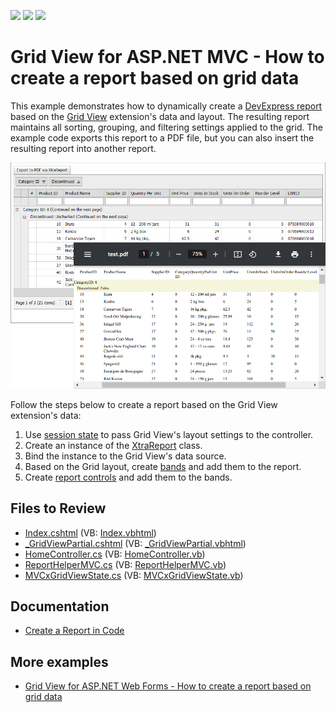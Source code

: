<!-- default badges list -->
![](https://img.shields.io/endpoint?url=https://codecentral.devexpress.com/api/v1/VersionRange/128551286/23.1.3%2B)
[![](https://img.shields.io/badge/Open_in_DevExpress_Support_Center-FF7200?style=flat-square&logo=DevExpress&logoColor=white)](https://supportcenter.devexpress.com/ticket/details/E4755)
[![](https://img.shields.io/badge/📖_How_to_use_DevExpress_Examples-e9f6fc?style=flat-square)](https://docs.devexpress.com/GeneralInformation/403183)
<!-- default badges end -->
# Grid View for ASP.NET MVC - How to create a report based on grid data
This example demonstrates how to dynamically create a [DevExpress report](https://docs.devexpress.com/XtraReports/DevExpress.XtraReports.UI.XtraReport) based on the [Grid View](https://docs.devexpress.com/AspNetMvc/DevExpress.Web.Mvc.GridViewExtension) extension's data and layout. The resulting report maintains all sorting, grouping, and filtering settings applied to the grid. The example code exports this report to a PDF file, but you can also insert the resulting report into another report.

![Create a Report Based on Grid View Data](image.png)

Follow the steps below to create a report based on the Grid View extension's data:

1. Use [session state](https://learn.microsoft.com/en-us/previous-versions/ms178586(v=vs.140)) to pass Grid View's layout settings to the controller.
2. Create an instance of the [XtraReport](https://docs.devexpress.com/XtraReports/DevExpress.XtraReports.UI.XtraReport) class.
3. Bind the instance to the Grid View's data source.
4. Based on the Grid layout, create [bands](https://docs.devexpress.com/XtraReports/2587/detailed-guide-to-devexpress-reporting/introduction-to-banded-reports) and add them to the report.
5. Create [report controls](https://docs.devexpress.com/XtraReports/2605/detailed-guide-to-devexpress-reporting/use-report-controls) and add them to the bands.

## Files to Review

* [Index.cshtml](./CS/E4755/Views/Home/Index.cshtml) (VB: [Index.vbhtml](./VB/E4755/Views/Home/Index.vbhtml))
* [_GridViewPartial.cshtml](./CS/E4755/Views/Home/_GridViewPartial.cshtml) (VB: [_GridViewPartial.vbhtml](./VB/E4755/Views/Home/_GridViewPartial.vbhtml))
* [HomeController.cs](./CS/E4755/Controllers/HomeController.cs) (VB: [HomeController.vb](./VB/E4755/Controllers/HomeController.vb))
* [ReportHelperMVC.cs](./CS/E4755/Models/ReportHelperMVC.cs) (VB: [ReportHelperMVC.vb](./VB/E4755/Models/ReportHelperMVC.vb))
* [MVCxGridViewState.cs](./CS/E4755/Models/MVCxGridViewState.cs) (VB: [MVCxGridViewState.vb](./VB/E4755/Models/MVCxGridViewState.vb))

## Documentation

* [Create a Report in Code](https://docs.devexpress.com/XtraReports/115726/detailed-guide-to-devexpress-reporting/reporting-api/create-reports-in-code)

## More examples

* [Grid View for ASP.NET Web Forms - How to create a report based on grid data](https://github.com/DevExpress-Examples/asp-net-web-forms-gridview-create-report-based-on-grid-layout)


